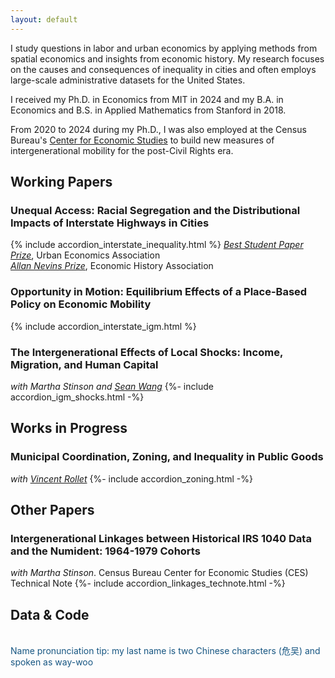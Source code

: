```yaml
---
layout: default
---
```

I study questions in labor and urban economics by applying methods from spatial economics and insights from economic history. My research focuses on the causes and consequences of inequality in cities and often employs large-scale administrative datasets for the United States. 

I received my Ph.D. in Economics from MIT  in 2024 and my B.A. in Economics and B.S. in Applied Mathematics from Stanford in 2018. 

From 2020 to 2024 during my Ph.D., I was also employed at the Census Bureau's [Center for Economic Studies](https://www.census.gov/programs-surveys/ces.html) to build new measures of intergenerational mobility for the post-Civil Rights era.
<br>
## Working Papers
### Unequal Access: Racial Segregation and the Distributional Impacts of Interstate Highways in Cities
{% include accordion_interstate_inequality.html %}
[_Best Student Paper Prize_](https://urbaneconomics.org/meetings/awards.html#:~:text=17th%20North%20American%20Meeting%20of,of%20Interstate%20Highways%20in%20Cities%22.), Urban Economics Association<br>
[_Allan Nevins Prize_](https://eh.net/nevins-prize/), Economic History Association

### Opportunity in Motion: Equilibrium Effects of a Place-Based Policy on Economic Mobility
{% include accordion_interstate_igm.html %}

### The Intergenerational Effects of Local Shocks: Income, Migration, and Human Capital
_with Martha Stinson and [Sean Wang](https://www.seanwang.page/research)_
{%- include accordion_igm_shocks.html -%}

## Works in Progress
### Municipal Coordination, Zoning, and Inequality in Public Goods
_with [Vincent Rollet](https://sites.google.com/site/vjrollet/home)_
{%- include accordion_zoning.html -%}

## Other Papers
### Intergenerational Linkages between Historical IRS 1040 Data and the Numident: 1964-1979 Cohorts
_with Martha Stinson_. Census Bureau Center for Economic Studies (CES) Technical Note
{%- include accordion_linkages_technote.html -%}

## Data & Code
<br>
<span style="color: #175682;">Name pronunciation tip: my last name is two Chinese characters (危吴) and spoken as way-woo</span>
